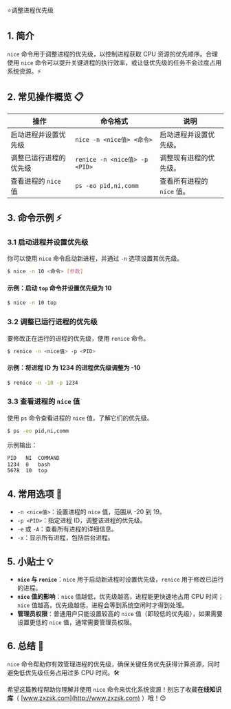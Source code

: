 ⭐调整进程优先级

## 1. 简介

`nice` 命令用于调整进程的优先级，以控制进程获取 CPU 资源的优先顺序。合理使用 `nice` 命令可以提升关键进程的执行效率，或让低优先级的任务不会过度占用系统资源。⚡

## 2. 常见操作概览 📋

| 操作                   | 命令格式                           | 说明                                |
|------------------------|----------------------------------|-------------------------------------|
| 启动进程并设置优先级     | `nice -n <nice值> <命令>`          | 启动进程并设置优先级。               |
| 调整已运行进程的优先级   | `renice -n <nice值> -p <PID>`      | 调整现有进程的优先级。               |
| 查看进程的 `nice` 值     | `ps -eo pid,ni,comm`               | 查看所有进程的 `nice` 值。           |

## 3. 命令示例 ⚡

### 3.1 启动进程并设置优先级

你可以使用 `nice` 命令启动新进程，并通过 `-n` 选项设置其优先级。

```bash
$ nice -n 10 <命令> [参数]
```

#### 示例：启动 `top` 命令并设置优先级为 10

```bash
$ nice -n 10 top
```

### 3.2 调整已运行进程的优先级

要修改正在运行的进程的优先级，使用 `renice` 命令。

```bash
$ renice -n <nice值> -p <PID>
```

#### 示例：将进程 ID 为 1234 的进程优先级调整为 -10

```bash
$ renice -n -10 -p 1234
```

### 3.3 查看进程的 `nice` 值

使用 `ps` 命令查看进程的 `nice` 值，了解它们的优先级。

```bash
$ ps -eo pid,ni,comm
```

示例输出：

```bash
PID   NI  COMMAND
1234  0   bash
5678  10  top
```

## 4. 常用选项 📝

- `-n <nice值>`：设置进程的 `nice` 值，范围从 -20 到 19。
- `-p <PID>`：指定进程 ID，调整该进程的优先级。
- `-e` 或 `-A`：查看所有进程的详细信息。
- `-x`：显示所有进程，包括后台进程。

## 5. 小贴士 💡

- **`nice` 与 `renice`**：`nice` 用于启动新进程时设置优先级，`renice` 用于修改已运行的进程。
- **`nice` 值的影响**：`nice` 值越低，优先级越高，进程能更快速地占用 CPU 时间；`nice` 值越高，优先级越低，进程会等到系统空闲时才得到处理。
- **管理员权限**：普通用户只能设置较高的 `nice` 值（即较低的优先级），如果需要设置更低的 `nice` 值，通常需要管理员权限。

## 6. 总结 🎯

`nice` 命令帮助你有效管理进程的优先级，确保关键任务优先获得计算资源，同时避免低优先级任务占用过多 CPU 时间。🛠️

希望这篇教程帮助你理解并使用 `nice` 命令来优化系统资源！别忘了收藏**在线知识库**（ [www.zxzsk.com](http://www.zxzsk.com) ）哦！😊